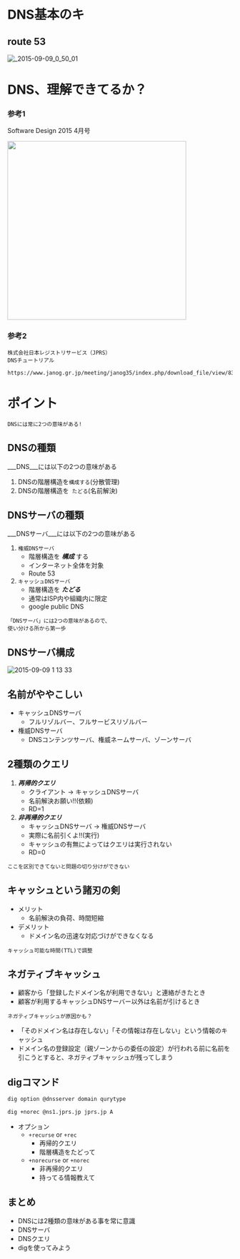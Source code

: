 # DNS基本のキ

## route 53

![_2015-09-09_0_50_01](https://cloud.githubusercontent.com/assets/1235432/9739950/2cddc646-568d-11e5-8920-ceb2b29de007.png)

# DNS、理解できてるか？


### 参考1
Software Design 2015 4月号


<img src="http://ecx.images-amazon.com/images/I/71RV3pB-F0L.jpg" width="400px">

### 参考2

``` 
株式会社日本レジストリサービス（JPRS）
DNSチュートリアル

https://www.janog.gr.jp/meeting/janog35/index.php/download_file/view/83/175/
```


# ポイント

```
DNSには常に2つの意味がある!
```

## DNSの種類

___DNS___には以下の2つの意味がある
    
1. DNSの階層構造を``` 構成する ```(分散管理)
2. DNSの階層構造を``` たどる```(名前解決)

## DNSサーバの種類

___DNSサーバ___には以下の2つの意味がある

1. ``` 権威DNSサーバ ```
	* 階層構造を ___構成___ する
	* インターネット全体を対象
	* Route 53
2. ```キャッシュDNSサーバ```
	* 階層構造を ___たどる___
	* 通常はISP内や組織内に限定
	* google public DNS


```
「DNSサーバ」には2つの意味があるので、
使い分ける所から第一歩
```


## DNSサーバ構成
![2015-09-09 1 13 33](https://cloud.githubusercontent.com/assets/1235432/9740506/0c31ea96-5690-11e5-99ac-3d0742694d81.png)

## 名前がややこしい

* キャッシュDNSサーバ
  * フルリゾルバー、フルサービスリゾルバー
* 権威DNSサーバ
  * DNSコンテンツサーバ、権威ネームサーバ、ゾーンサーバ

## 2種類のクエリ
1. ___再帰的クエリ___
	* クライアント -> キャッシュDNSサーバ
	* 名前解決お願い!!(依頼)
	* RD=1
2. ___非再帰的クエリ___
	* キャッシュDNSサーバ -> 権威DNSサーバ
	* 実際に名前引くよ!!(実行)
	* キャッシュの有無によってはクエリは実行されない
	* RD=0

```
ここを区別できてないと問題の切り分けができない
```

## キャッシュという諸刃の剣
* メリット
	* 名前解決の負荷、時間短縮	
* デメリット
	* ドメイン名の迅速な対応づけができなくなる

```
キャッシュ可能な時間(TTL)で調整
```

## ネガティブキャッシュ

* 顧客から「登録したドメイン名が利用できない」と連絡がきたとき
* 顧客が利用するキャッシュDNSサーバー以外は名前が引けるとき

```
ネガティブキャッシュが原因かも？
```

* 「そのドメイン名は存在しない」「その情報は存在しない」という情報のキャッシュ
* ドメイン名の登録設定（親ゾーンからの委任の設定）が行われる前に名前を引こうとすると、ネガティブキャッシュが残ってしまう

## digコマンド
```sh
dig option @dnsserver domain qurytype
```

```sh
dig +norec @ns1.jprs.jp jprs.jp A
```


* オプション
	* `+recurse` or `+rec`
		* 再帰的クエリ
		* 階層構造をたどって
	* `+norecurse` or `+norec`
		* 非再帰的クエリ
		* 持ってる情報教えて

## まとめ
* DNSには2種類の意味がある事を常に意識
* DNSサーバ
* DNSクエリ
* digを使ってみよう
